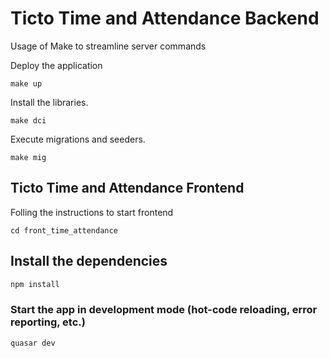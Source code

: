 # Ticto Time and Attendance Backend

Usage of Make to streamline server commands

Deploy the application
```shell
make up
```

Install the libraries.

```shell
make dci
```

Execute migrations and seeders.

```shell
make mig
```

## Ticto Time and Attendance Frontend

Folling the instructions to start frontend

```shell
cd front_time_attendance
```

## Install the dependencies

```bash
npm install
```

### Start the app in development mode (hot-code reloading, error reporting, etc.)
```bash
quasar dev
```
